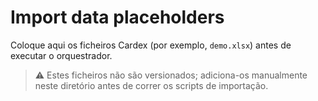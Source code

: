 # Import data placeholders

Coloque aqui os ficheiros Cardex (por exemplo, `demo.xlsx`) antes de executar o orquestrador.

> ⚠️ Estes ficheiros não são versionados; adiciona-os manualmente neste diretório antes de correr os scripts de importação.
